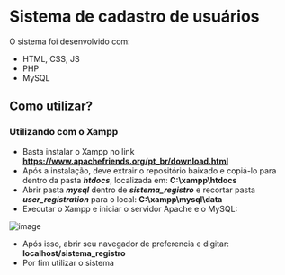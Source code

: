 # Sistema de cadastro de usuários

 O sistema foi desenvolvido com:
 - HTML, CSS, JS
 - PHP
 - MySQL

## Como utilizar?

### Utilizando com o Xampp

- Basta instalar o Xampp no link **https://www.apachefriends.org/pt_br/download.html**
- Após a instalação, deve extrair o repositório baixado e copiá-lo para dentro da pasta ***htdocs***, localizada em: **C:\xampp\htdocs**
- Abrir pasta ***mysql*** dentro de ***sistema_registro*** e recortar pasta ***user_registration*** para o local: **C:\xampp\mysql\data**
- Executar o Xampp e iniciar o servidor Apache e o MySQL:
  
![image](https://github.com/user-attachments/assets/d4204b2d-61cc-4630-962a-529f8ba45cce)

- Após isso, abrir seu navegador de preferencia e digitar: **localhost/sistema_registro**
- Por fim utilizar o sistema

